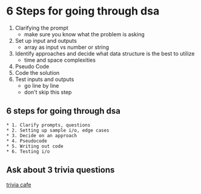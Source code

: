 # 6 Steps for going through dsa
1. Clarifying the prompt
    * make sure you know what the problem is asking
2. Set up input and outputs
    * array as input vs number or string
3. Identify approaches and decide what data structure is the best to utilize
    * time and space complexities
4. Pseudo Code
5. Code the solution
6. Test inputs and outputs
    * go line by line
    * don't skip this step



## 6 steps for going through dsa
    * 1. Clarify prompts, questions
    * 2. Setting up sample i/o, edge cases
    * 3. Decide on an approach
    * 4. Pseudocode
    * 5. Writing out code
    * 6. Testing i/o


## Ask about 3 trivia questions 
[trivia cafe](https://www.fullstack.cafe/)